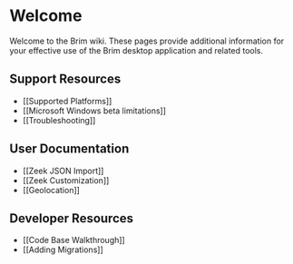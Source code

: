 # Welcome

Welcome to the Brim wiki. These pages provide additional information for your
effective use of the Brim desktop application and related tools.

## Support Resources

- [[Supported Platforms]]
- [[Microsoft Windows beta limitations]]
- [[Troubleshooting]]

## User Documentation

- [[Zeek JSON Import]]
- [[Zeek Customization]]
- [[Geolocation]]

## Developer Resources

- [[Code Base Walkthrough]]
- [[Adding Migrations]]
